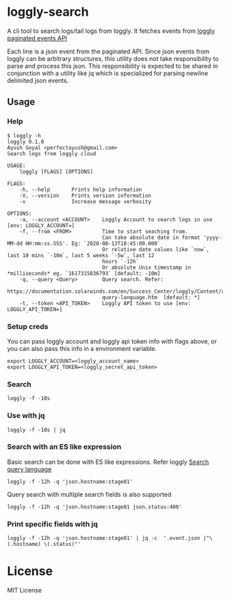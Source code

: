# loggly-search

A cli tool to search logs/tail logs from loggly. It fetches events from 
[loggly paginated events API](https://documentation.solarwinds.com/en/Success_Center/loggly/Content/admin/paginating-event-retrieval-api.htm)

Each line is a json event from the paginated API. Since json events from loggly
can be arbitrary structures, this utility does not take responsibility to parse
and process this json. This responsibility is expected to be shared in
conjunction with a utility like jq which is specialized for parsing newline
delimited json events.


## Usage

### Help
```shell
$ loggly -h
loggly 0.1.0
Ayush Goyal <perfectayush@gmail.com>
Search logs from loggly cloud

USAGE:
    loggly [FLAGS] [OPTIONS]

FLAGS:
    -h, --help       Prints help information
    -V, --version    Prints version information
    -v               Increase message verbosity

OPTIONS:
    -a, --account <ACCOUNT>    Loggly Account to search logs in use [env: LOGGLY_ACCOUNT=]
    -f, --from <FROM>          Time to start seaching from.
                               Can take absolute date in format 'yyyy-MM-dd HH:mm:ss.SSS'. Eg: `2020-08-13T18:45:00.000`
                               Or relative date values like `now`, last 10 mins `-10m`, last 5 weeks `-5w`, last 12
                               hours `-12h`
                               Or absolute Unix timestamp in *milliseconds* eg. `1617315836793` [default: -10m]
    -q, --query <Query>        Query search. Refer:
                               https://documentation.solarwinds.com/en/Success_Center/loggly/Content/admin/search-
                               query-language.htm  [default: *]
    -t, --token <API_TOKEN>    Loggly API token to use [env: LOGGLY_API_TOKEN=]
```

### Setup creds
You can pass loggly account and loggly api token info with flags above, or you can also pass this info in a environment variable.
```shell
export LOGGLY_ACCOUNT=<loggly_account_name>
export LOGGLY_API_TOKEN=<loggly_secret_api_token>
```

### Search
```shell
loggly -f -10s
```

### Use with jq
```shell
loggly -f -10s | jq
```

### Search with an ES like expression

Basic search can be done with ES like expressions. Refer loggly [Search query
language](https://documentation.solarwinds.com/en/Success_Center/loggly/Content/admin/search-query-language.htm)

```shell
loggly -f -12h -q 'json.hostname:stage01'
```

Query search with multiple search fields is also supported
```shell
loggly -f -12h -q 'json.hostname:stage01 json.status:400'
```


### Print specific fields with jq
```shell
loggly -f -12h -q 'json.hostname:stage01' | jq -c  '.event.json |"\(.hostname) \(.status)"'
```

# License
MIT License
